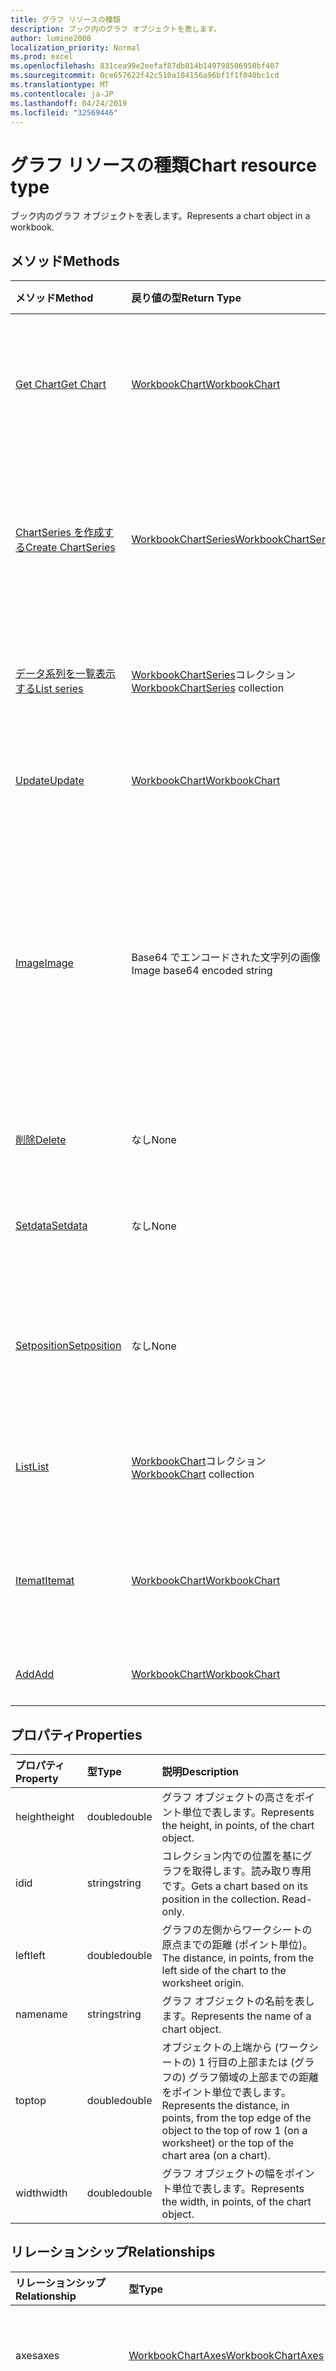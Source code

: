 ```yaml
---
title: グラフ リソースの種類
description: ブック内のグラフ オブジェクトを表します。
author: lumine2008
localization_priority: Normal
ms.prod: excel
ms.openlocfilehash: 831cea99e2eefaf87db814b149798506950bf407
ms.sourcegitcommit: 0ce657622f42c510a104156a96bf1f1f040bc1cd
ms.translationtype: MT
ms.contentlocale: ja-JP
ms.lasthandoff: 04/24/2019
ms.locfileid: "32569446"
---
```

# <a name="chart-resource-type"></a><span data-ttu-id="4a4d3-103">グラフ リソースの種類</span><span class="sxs-lookup"><span data-stu-id="4a4d3-103">Chart resource type</span></span>

<span data-ttu-id="4a4d3-104">ブック内のグラフ オブジェクトを表します。</span><span class="sxs-lookup"><span data-stu-id="4a4d3-104">Represents a chart object in a workbook.</span></span>


## <a name="methods"></a><span data-ttu-id="4a4d3-105">メソッド</span><span class="sxs-lookup"><span data-stu-id="4a4d3-105">Methods</span></span>

| <span data-ttu-id="4a4d3-106">メソッド</span><span class="sxs-lookup"><span data-stu-id="4a4d3-106">Method</span></span>           | <span data-ttu-id="4a4d3-107">戻り値の型</span><span class="sxs-lookup"><span data-stu-id="4a4d3-107">Return Type</span></span>    |<span data-ttu-id="4a4d3-108">説明</span><span class="sxs-lookup"><span data-stu-id="4a4d3-108">Description</span></span>|
|:---------------|:--------|:----------|
|[<span data-ttu-id="4a4d3-109">Get Chart</span><span class="sxs-lookup"><span data-stu-id="4a4d3-109">Get Chart</span></span>](../api/chart-get.md) | [<span data-ttu-id="4a4d3-110">WorkbookChart</span><span class="sxs-lookup"><span data-stu-id="4a4d3-110">WorkbookChart</span></span>](chart.md) |<span data-ttu-id="4a4d3-111">グラフ オブジェクトのプロパティと関係を読み取ります。</span><span class="sxs-lookup"><span data-stu-id="4a4d3-111">Read properties and relationships of chart object.</span></span>|
|[<span data-ttu-id="4a4d3-112">ChartSeries を作成する</span><span class="sxs-lookup"><span data-stu-id="4a4d3-112">Create ChartSeries</span></span>](../api/chart-post-series.md) |[<span data-ttu-id="4a4d3-113">WorkbookChartSeries</span><span class="sxs-lookup"><span data-stu-id="4a4d3-113">WorkbookChartSeries</span></span>](chartseries.md)| <span data-ttu-id="4a4d3-114">データ系列のコレクションに投稿して、新しい ChartSeries を作成します。</span><span class="sxs-lookup"><span data-stu-id="4a4d3-114">Create a new ChartSeries by posting to the series collection.</span></span>|
|[<span data-ttu-id="4a4d3-115">データ系列を一覧表示する</span><span class="sxs-lookup"><span data-stu-id="4a4d3-115">List series</span></span>](../api/chart-list-series.md) |<span data-ttu-id="4a4d3-116">[WorkbookChartSeries](chartseries.md)コレクション</span><span class="sxs-lookup"><span data-stu-id="4a4d3-116">[WorkbookChartSeries](chartseries.md) collection</span></span>| <span data-ttu-id="4a4d3-117">ChartSeries オブジェクトのコレクションを取得します。</span><span class="sxs-lookup"><span data-stu-id="4a4d3-117">Get a ChartSeries object collection.</span></span>|
|[<span data-ttu-id="4a4d3-118">Update</span><span class="sxs-lookup"><span data-stu-id="4a4d3-118">Update</span></span>](../api/chart-update.md) | [<span data-ttu-id="4a4d3-119">WorkbookChart</span><span class="sxs-lookup"><span data-stu-id="4a4d3-119">WorkbookChart</span></span>](chart.md)   |<span data-ttu-id="4a4d3-120">グラフ オブジェクトを更新します。</span><span class="sxs-lookup"><span data-stu-id="4a4d3-120">Update Chart object.</span></span> |
|[<span data-ttu-id="4a4d3-121">Image</span><span class="sxs-lookup"><span data-stu-id="4a4d3-121">Image</span></span>](../api/chart-image.md)|<span data-ttu-id="4a4d3-122">Base64 でエンコードされた文字列の画像</span><span class="sxs-lookup"><span data-stu-id="4a4d3-122">Image base64 encoded string</span></span>|<span data-ttu-id="4a4d3-123">指定したサイズに合わせてグラフを拡大・縮小することで、グラフを Base64 でエンコードされた画像としてレンダリングします。</span><span class="sxs-lookup"><span data-stu-id="4a4d3-123">Renders the chart as a base64-encoded image by scaling the chart to fit the specified dimensions.</span></span>|
|[<span data-ttu-id="4a4d3-124">削除</span><span class="sxs-lookup"><span data-stu-id="4a4d3-124">Delete</span></span>](../api/chart-delete.md)|<span data-ttu-id="4a4d3-125">なし</span><span class="sxs-lookup"><span data-stu-id="4a4d3-125">None</span></span>|<span data-ttu-id="4a4d3-126">グラフ オブジェクトを削除します。</span><span class="sxs-lookup"><span data-stu-id="4a4d3-126">Deletes the chart object.</span></span>|
|[<span data-ttu-id="4a4d3-127">Setdata</span><span class="sxs-lookup"><span data-stu-id="4a4d3-127">Setdata</span></span>](../api/chart-setdata.md)|<span data-ttu-id="4a4d3-128">なし</span><span class="sxs-lookup"><span data-stu-id="4a4d3-128">None</span></span>|<span data-ttu-id="4a4d3-129">グラフの元データをリセットします。</span><span class="sxs-lookup"><span data-stu-id="4a4d3-129">Resets the source data for the chart.</span></span>|
|[<span data-ttu-id="4a4d3-130">Setposition</span><span class="sxs-lookup"><span data-stu-id="4a4d3-130">Setposition</span></span>](../api/chart-setposition.md)|<span data-ttu-id="4a4d3-131">なし</span><span class="sxs-lookup"><span data-stu-id="4a4d3-131">None</span></span>|<span data-ttu-id="4a4d3-132">ワークシート上のセルを基準にしてグラフを配置します。</span><span class="sxs-lookup"><span data-stu-id="4a4d3-132">Positions the chart relative to cells on the worksheet.</span></span>|
|[<span data-ttu-id="4a4d3-133">List</span><span class="sxs-lookup"><span data-stu-id="4a4d3-133">List</span></span>](../api/chart-list.md) | <span data-ttu-id="4a4d3-134">[WorkbookChart](chart.md)コレクション</span><span class="sxs-lookup"><span data-stu-id="4a4d3-134">[WorkbookChart](chart.md) collection</span></span> |<span data-ttu-id="4a4d3-135">グラフ オブジェクトのコレクションを取得します。</span><span class="sxs-lookup"><span data-stu-id="4a4d3-135">Get chart object collection.</span></span> |
|[<span data-ttu-id="4a4d3-136">Itemat</span><span class="sxs-lookup"><span data-stu-id="4a4d3-136">Itemat</span></span>](../api/chartcollection-itemat.md)|[<span data-ttu-id="4a4d3-137">WorkbookChart</span><span class="sxs-lookup"><span data-stu-id="4a4d3-137">WorkbookChart</span></span>](chart.md)|<span data-ttu-id="4a4d3-138">コレクション内での位置を基にグラフを取得します。</span><span class="sxs-lookup"><span data-stu-id="4a4d3-138">Gets a chart based on its position in the collection.</span></span>|
|[<span data-ttu-id="4a4d3-139">Add</span><span class="sxs-lookup"><span data-stu-id="4a4d3-139">Add</span></span>](../api/chartcollection-add.md)|[<span data-ttu-id="4a4d3-140">WorkbookChart</span><span class="sxs-lookup"><span data-stu-id="4a4d3-140">WorkbookChart</span></span>](chart.md)|<span data-ttu-id="4a4d3-141">新しいグラフを作成します。</span><span class="sxs-lookup"><span data-stu-id="4a4d3-141">Creates a new chart.</span></span>|

## <a name="properties"></a><span data-ttu-id="4a4d3-142">プロパティ</span><span class="sxs-lookup"><span data-stu-id="4a4d3-142">Properties</span></span>
| <span data-ttu-id="4a4d3-143">プロパティ</span><span class="sxs-lookup"><span data-stu-id="4a4d3-143">Property</span></span>     | <span data-ttu-id="4a4d3-144">型</span><span class="sxs-lookup"><span data-stu-id="4a4d3-144">Type</span></span>   |<span data-ttu-id="4a4d3-145">説明</span><span class="sxs-lookup"><span data-stu-id="4a4d3-145">Description</span></span>|
|:---------------|:--------|:----------|
|<span data-ttu-id="4a4d3-146">height</span><span class="sxs-lookup"><span data-stu-id="4a4d3-146">height</span></span>|<span data-ttu-id="4a4d3-147">double</span><span class="sxs-lookup"><span data-stu-id="4a4d3-147">double</span></span>|<span data-ttu-id="4a4d3-148">グラフ オブジェクトの高さをポイント単位で表します。</span><span class="sxs-lookup"><span data-stu-id="4a4d3-148">Represents the height, in points, of the chart object.</span></span>|
|<span data-ttu-id="4a4d3-149">id</span><span class="sxs-lookup"><span data-stu-id="4a4d3-149">id</span></span>|<span data-ttu-id="4a4d3-150">string</span><span class="sxs-lookup"><span data-stu-id="4a4d3-150">string</span></span>|<span data-ttu-id="4a4d3-p101">コレクション内での位置を基にグラフを取得します。読み取り専用です。</span><span class="sxs-lookup"><span data-stu-id="4a4d3-p101">Gets a chart based on its position in the collection. Read-only.</span></span>|
|<span data-ttu-id="4a4d3-153">left</span><span class="sxs-lookup"><span data-stu-id="4a4d3-153">left</span></span>|<span data-ttu-id="4a4d3-154">double</span><span class="sxs-lookup"><span data-stu-id="4a4d3-154">double</span></span>|<span data-ttu-id="4a4d3-155">グラフの左側からワークシートの原点までの距離 (ポイント単位)。</span><span class="sxs-lookup"><span data-stu-id="4a4d3-155">The distance, in points, from the left side of the chart to the worksheet origin.</span></span>|
|<span data-ttu-id="4a4d3-156">name</span><span class="sxs-lookup"><span data-stu-id="4a4d3-156">name</span></span>|<span data-ttu-id="4a4d3-157">string</span><span class="sxs-lookup"><span data-stu-id="4a4d3-157">string</span></span>|<span data-ttu-id="4a4d3-158">グラフ オブジェクトの名前を表します。</span><span class="sxs-lookup"><span data-stu-id="4a4d3-158">Represents the name of a chart object.</span></span>|
|<span data-ttu-id="4a4d3-159">top</span><span class="sxs-lookup"><span data-stu-id="4a4d3-159">top</span></span>|<span data-ttu-id="4a4d3-160">double</span><span class="sxs-lookup"><span data-stu-id="4a4d3-160">double</span></span>|<span data-ttu-id="4a4d3-161">オブジェクトの上端から (ワークシートの) 1 行目の上部または (グラフの) グラフ領域の上部までの距離をポイント単位で表します。</span><span class="sxs-lookup"><span data-stu-id="4a4d3-161">Represents the distance, in points, from the top edge of the object to the top of row 1 (on a worksheet) or the top of the chart area (on a chart).</span></span>|
|<span data-ttu-id="4a4d3-162">width</span><span class="sxs-lookup"><span data-stu-id="4a4d3-162">width</span></span>|<span data-ttu-id="4a4d3-163">double</span><span class="sxs-lookup"><span data-stu-id="4a4d3-163">double</span></span>|<span data-ttu-id="4a4d3-164">グラフ オブジェクトの幅をポイント単位で表します。</span><span class="sxs-lookup"><span data-stu-id="4a4d3-164">Represents the width, in points, of the chart object.</span></span>|

## <a name="relationships"></a><span data-ttu-id="4a4d3-165">リレーションシップ</span><span class="sxs-lookup"><span data-stu-id="4a4d3-165">Relationships</span></span>
| <span data-ttu-id="4a4d3-166">リレーションシップ</span><span class="sxs-lookup"><span data-stu-id="4a4d3-166">Relationship</span></span> | <span data-ttu-id="4a4d3-167">型</span><span class="sxs-lookup"><span data-stu-id="4a4d3-167">Type</span></span>   |<span data-ttu-id="4a4d3-168">説明</span><span class="sxs-lookup"><span data-stu-id="4a4d3-168">Description</span></span>|
|:---------------|:--------|:----------|
|<span data-ttu-id="4a4d3-169">axes</span><span class="sxs-lookup"><span data-stu-id="4a4d3-169">axes</span></span>|[<span data-ttu-id="4a4d3-170">WorkbookChartAxes</span><span class="sxs-lookup"><span data-stu-id="4a4d3-170">WorkbookChartAxes</span></span>](chartaxes.md)|<span data-ttu-id="4a4d3-p102">グラフの軸を表します。値の取得のみ可能です。</span><span class="sxs-lookup"><span data-stu-id="4a4d3-p102">Represents chart axes. Read-only.</span></span>|
|<span data-ttu-id="4a4d3-173">dataLabels</span><span class="sxs-lookup"><span data-stu-id="4a4d3-173">dataLabels</span></span>|[<span data-ttu-id="4a4d3-174">WorkbookChartDataLabels</span><span class="sxs-lookup"><span data-stu-id="4a4d3-174">WorkbookChartDataLabels</span></span>](chartdatalabels.md)|<span data-ttu-id="4a4d3-p103">グラフのデータラベルを表します。値の取得のみ可能です。</span><span class="sxs-lookup"><span data-stu-id="4a4d3-p103">Represents the datalabels on the chart. Read-only.</span></span>|
|<span data-ttu-id="4a4d3-177">format</span><span class="sxs-lookup"><span data-stu-id="4a4d3-177">format</span></span>|[<span data-ttu-id="4a4d3-178">WorkbookChartAreaFormat</span><span class="sxs-lookup"><span data-stu-id="4a4d3-178">WorkbookChartAreaFormat</span></span>](chartareaformat.md)|<span data-ttu-id="4a4d3-p104">グラフ領域の書式設定プロパティをカプセル化します。値の取得のみ可能です。</span><span class="sxs-lookup"><span data-stu-id="4a4d3-p104">Encapsulates the format properties for the chart area. Read-only.</span></span>|
|<span data-ttu-id="4a4d3-181">legend</span><span class="sxs-lookup"><span data-stu-id="4a4d3-181">legend</span></span>|[<span data-ttu-id="4a4d3-182">WorkbookChartLegend</span><span class="sxs-lookup"><span data-stu-id="4a4d3-182">WorkbookChartLegend</span></span>](chartlegend.md)|<span data-ttu-id="4a4d3-p105">グラフの凡例を表します。値の取得のみ可能です。</span><span class="sxs-lookup"><span data-stu-id="4a4d3-p105">Represents the legend for the chart. Read-only.</span></span>|
|<span data-ttu-id="4a4d3-185">series</span><span class="sxs-lookup"><span data-stu-id="4a4d3-185">series</span></span>|<span data-ttu-id="4a4d3-186">[WorkbookChartSeries](chartseries.md)コレクション</span><span class="sxs-lookup"><span data-stu-id="4a4d3-186">[WorkbookChartSeries](chartseries.md) collection</span></span>|<span data-ttu-id="4a4d3-p106">グラフの 1 つのデータ系列またはデータ系列のコレクションを表します。値の取得のみ可能です。</span><span class="sxs-lookup"><span data-stu-id="4a4d3-p106">Represents either a single series or collection of series in the chart. Read-only.</span></span>|
|<span data-ttu-id="4a4d3-189">title</span><span class="sxs-lookup"><span data-stu-id="4a4d3-189">title</span></span>|[<span data-ttu-id="4a4d3-190">WorkbookChartTitle</span><span class="sxs-lookup"><span data-stu-id="4a4d3-190">WorkbookChartTitle</span></span>](charttitle.md)|<span data-ttu-id="4a4d3-p107">指定したグラフのタイトル (タイトルのテキスト、表示/非表示、位置、書式設定など) を表します。値の取得のみ可能です。</span><span class="sxs-lookup"><span data-stu-id="4a4d3-p107">Represents the title of the specified chart, including the text, visibility, position and formating of the title. Read-only.</span></span>|
|<span data-ttu-id="4a4d3-193">worksheet</span><span class="sxs-lookup"><span data-stu-id="4a4d3-193">worksheet</span></span>|[<span data-ttu-id="4a4d3-194">WorkbookWorksheet</span><span class="sxs-lookup"><span data-stu-id="4a4d3-194">WorkbookWorksheet</span></span>](worksheet.md)|<span data-ttu-id="4a4d3-195">現在のグラフを含んでいるワークシート。</span><span class="sxs-lookup"><span data-stu-id="4a4d3-195">The worksheet containing the current chart.</span></span> <span data-ttu-id="4a4d3-196">読み取り専用です。</span><span class="sxs-lookup"><span data-stu-id="4a4d3-196">Read-only.</span></span>|

## <a name="json-representation"></a><span data-ttu-id="4a4d3-197">JSON 表記</span><span class="sxs-lookup"><span data-stu-id="4a4d3-197">JSON representation</span></span>

<span data-ttu-id="4a4d3-198">以下は、リソースの JSON 表記です。</span><span class="sxs-lookup"><span data-stu-id="4a4d3-198">Here is a JSON representation of the resource.</span></span>

<!--{
  "blockType": "resource",
  "optionalProperties": [],
  "keyProperty": "id",
  "baseType": "microsoft.graph.entity",
  "@odata.type": "microsoft.graph.workbookChart"
}-->

```json
{
  "height": 1024,
  "id": "string",
  "left": 1024,
  "name": "string",
  "top": 1024,
  "width": 1024
}

```

<!-- uuid: 8fcb5dbc-d5aa-4681-8e31-b001d5168d79
2015-10-25 14:57:30 UTC -->
<!-- {
  "type": "#page.annotation",
  "description": "Chart resource",
  "keywords": "",
  "section": "documentation",
  "tocPath": ""
}-->
